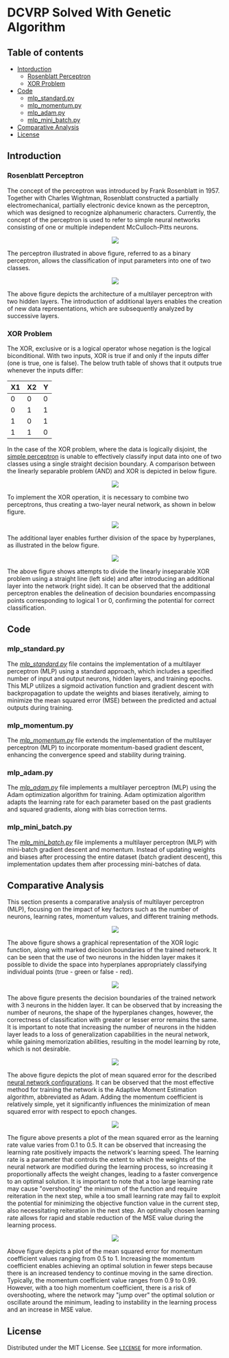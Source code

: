 # DCVRP Solved With Genetic Algorithm
## Table of contents
- [Intorduction](#introduction)
    - [Rosenblatt  Perceptron](#rosenblatt-perceptron)
    - [XOR Problem](#xor-problem)
- [Code](#code)
    - [mlp_standard.py](#standard)
    - [mlp_momentum.py](#momentum)
    - [mlp_adam.py](#adam)
    - [mlp_mini_batch.py](#batch)
- [Comparative Analysis](#comparative-analysis)
- [License](#license)

## Introduction
### Rosenblatt Perceptron
The concept of the perceptron was introduced by Frank Rosenblatt in 1957. Together with Charles Wightman, Rosenblatt constructed a partially electromechanical, partially electronic device known as the perceptron, which was designed to recognize alphanumeric characters. Currently, the concept of the perceptron is used to refer to simple neural networks consisting of one or multiple independent McCulloch-Pitts neurons.

<p align="center" id="perceptron">
<img src=".github/perceptron.png">
</p>

The perceptron illustrated in above figure, referred to as a binary perceptron, allows the classification of input parameters into one of two classes. 

<p align="center" id="mlp">
<img src=".github/MLP.png">
</p>


The above figure depicts the architecture of a multilayer perceptron with two hidden layers. The introduction of additional layers enables the creation of new data representations, which are subsequently analyzed by successive layers.

### XOR Problem
The XOR, exclusive or is a logical operator whose negation is the logical biconditional. With two inputs, XOR is true if and only if the inputs differ (one is true, one is false). The below  truth table of shows that it outputs true whenever the inputs differ:

|X1|X2|Y|
|-----------|-----------|-----------|
|0         |0      |0          |
|0          |1      |1          |
|1          |0      |1          |
|1          |1      |0          |

In the case of the XOR problem, where the data is logically disjoint, the [simple perceptron](#perceptron) is unable to effectively classify input data into one of two classes using a single straight decision boundary. A comparison between the linearly separable problem (AND) and XOR is depicted in below figure.

<p align="center" id="optimize">
<img src=".github/xor.png">
</p>

To implement the XOR operation, it is necessary to combine two perceptrons, thus creating a two-layer neural network, as shown in below figure.

<p align="center" id="optimize">
<img src=".github/xor_nn.png">
</p>

The additional layer enables further division of the space by hyperplanes, as illustrated in the below figure.

<p align="center" id="optimize">
<img src=".github/decision_boundry.png">
</p>

The above figure shows attempts to divide the linearly inseparable XOR problem using a straight line (left side) and after introducing an additional layer into the network (right side). It can be observed that the additional perceptron enables the delineation of decision boundaries encompassing points corresponding to logical 1 or 0, confirming the potential for correct classification.

## Code

<h3 id="standard">mlp_standard.py</h3>

The *[mlp_standard.py](https://github.com/jkskw/XOR_Perceptron/blob/main/src/mlp_standrad.py)* file contains the implementation of a multilayer perceptron (MLP) using a standard approach, which includes a specified number of input and output neurons, hidden layers, and training epochs. This MLP utilizes a sigmoid activation function and gradient descent with backpropagation to update the weights and biases iteratively, aiming to minimize the mean squared error (MSE) between the predicted and actual outputs during training.

<h3 id="momentum">mlp_momentum.py</h3>

The *[mlp_momentum.py](https://github.com/jkskw/XOR_Perceptron/blob/main/src/mlp_momentum.py)* file extends the implementation of the multilayer perceptron (MLP) to incorporate momentum-based gradient descent, enhancing the convergence speed and stability during training.

<h3 id="adam">mlp_adam.py</h3>

The *[mlp_adam.py](https://github.com/jkskw/XOR_Perceptron/blob/main/src/mlp_adam.py)* file implements a multilayer perceptron (MLP) using the Adam optimization algorithm for training. Adam optimization algorithm adapts the learning rate for each parameter based on the past gradients and squared gradients, along with bias correction terms.

<h3 id="batch">mlp_mini_batch.py</h3>

The *[mlp_mini_batch.py](https://github.com/jkskw/XOR_Perceptron/blob/main/src/mlp_mini_batch.py)* file implements a multilayer perceptron (MLP) with mini-batch gradient descent and momentum. Instead of updating weights and biases after processing the entire dataset (batch gradient descent), this implementation updates them after processing mini-batches of data.

## Comparative Analysis
This section presents a comparative analysis of multilayer perceptron (MLP), focusing on the impact of key factors such as the number of neurons, learning rates, momentum values, and different training methods.

<p align="center" id="optimize">
<img src=".github/2_neurons.png">
</p>

The above figure shows a graphical representation of the XOR logic function, along with marked decision boundaries of the trained network. It can be seen that the use of two neurons in the hidden layer makes it possible to divide the space into hyperplanes appropriately classifying individual points (true - green or false - red).

<p align="center" id="optimize">
<img src=".github/3_neurons.png">
</p>

The above figure presents the decision boundaries of the trained network with 3 neurons in the hidden layer. It can be observed that by increasing the number of neurons, the shape of the hyperplanes changes, however, the correctness of classification with greater or lesser error remains the same. It is important to note that increasing the number of neurons in the hidden layer leads to a loss of generalization capabilities in the neural network, while gaining memorization abilities, resulting in the model learning by rote, which is not desirable.

<p align="center" id="optimize">
<img src=".github/mse.png">
</p>

The above figure depicts the plot of mean squared error for the described [neural network configurations](#code). It can be observed that the most effective method for training the network is the Adaptive Moment Estimation algorithm, abbreviated as Adam. Adding the momentum coefficient is relatively simple, yet it significantly influences the minimization of mean squared error with respect to epoch changes.

<p align="center" id="optimize">
<img src=".github/lr.png">
</p>

The figure above presents a plot of the mean squared error as the learning rate value varies from 0.1 to 0.5. It can be observed that increasing the learning rate positively impacts the network's learning speed. The learning rate is a parameter that controls the extent to which the weights of the neural network are modified during the learning process, so increasing it proportionally affects the weight changes, leading to a faster convergence to an optimal solution. It is important to note that a too large learning rate may cause "overshooting" the minimum of the function and require reiteration in the next step, while a too small learning rate may fail to exploit the potential for minimizing the objective function value in the current step, also necessitating reiteration in the next step. An optimally chosen learning rate allows for rapid and stable reduction of the MSE value during the learning process.

<p align="center" id="optimize">
<img src=".github/momentum.png">
</p>

Above figure depicts a plot of the mean squared error for momentum coefficient values ranging from 0.5 to 1. Increasing the momentum coefficient enables achieving an optimal solution in fewer steps because there is an increased tendency to continue moving in the same direction. Typically, the momentum coefficient value ranges from 0.9 to 0.99. However, with a too high momentum coefficient, there is a risk of overshooting, where the network may "jump over" the optimal solution or oscillate around the minimum, leading to instability in the learning process and an increase in MSE value.

## License
Distributed under the MIT License. See [`LICENSE`](/LICENSE) for more information.